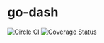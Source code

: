 # go-dash

[![Circle CI](https://circleci.com/gh/zencoder/go-dash.svg?style=svg&circle-token=98af7b4272000b6b7bf208543f577eb5255976e9)](https://circleci.com/gh/zencoder/go-dash)
[![Coverage Status](https://coveralls.io/repos/zencoder/go-dash/badge.svg?branch=master)](https://coveralls.io/r/zencoder/go-dash?branch=master)
